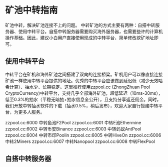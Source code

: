 # 矿池中转指南
矿池中转，解决矿池连接不上的问题。
中转矿池的方式主要有两种：自搭中转服务器、使用中转平台。自搭中转服务器需要购买海外服务器，也需要些许的计算机操作基础。因此，建议小白用户直接使用现成的中转平台，简单修改挖矿地址即可。

## 使用中转平台
中转平台在矿机和海外矿池之间搭建了双向的连接桥梁。矿机用户可以像直接连接矿池一样使用中转平台提供的地址。优秀的中转平台应该做到延迟低（减少无效哈希计算）、抽水少、长期稳定。这里推荐使用zzpool.cc (ZhongZhuan Pool CryptoCurrency)中转平台，支持几乎全部海外矿池，超低延迟（10ms-30ms），低至0.3%的抽水（平稳无暗抽+抽水信息全公开），且支持分享返还佣金。同时，我们开放中转抽水软件的下载（抽水0.5%，稍后发布），欢迎大家自行搭建中转平台，为更多人服务。

zzpool.cc:6000 中转鱼池F2Pool
zzpool.cc:6001 中转E池Ethermine
zzpool.cc:6002 中转币安Binance
zzpool.cc:6003 中转蚂蚁AntPool
zzpool.cc:6004 中转币印Poolin
zzpool.cc:6005 中转HiveOn
zzpool.cc:6006 中转2Miners
zzpool.cc:6007 中转Nanopool
zzpool.cc:6008 中转FlexPool

## 自搭中转服务器
